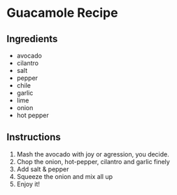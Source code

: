 # Guacamole Recipe
## Ingredients
- avocado
- cilantro
- salt
- pepper
- chile
- garlic
- lime
- onion
- hot pepper
  
## Instructions
1. Mash the avocado with joy or agression, you decide.
2. Chop the onion, hot-pepper, cilantro and garlic finely
3. Add salt & pepper 
4. Squeeze the onion and mix all up
5. Enjoy it!
